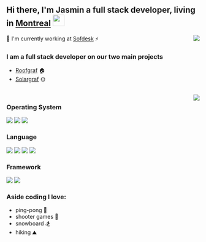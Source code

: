## Hi there, I'm Jasmin a full stack developer, living in [Montreal](https://www.google.ca/maps?q=,+Montreal,+QC,+,+ca) <img src="https://raw.githubusercontent.com/MartinHeinz/MartinHeinz/master/wave.gif" width="30px">

<img align="right" src="https://github-readme-stats.vercel.app/api?username=CutiePi&count_private=true&show_icons=true&hide_title=true&hide=stars&theme=dracula" />

👻 I'm currently working at [Sofdesk](https://sofdesk.com/) ⚡

### I am a full stack developer on our two main projects

- [Roofgraf](https://www.roofgraf.com/) 🏠
- [Solargraf](https://www.solargraf.com/) 🌞

<br>

<img align="right" src="https://github-readme-stats.vercel.app/api/top-langs/?username=CutiePi&hide=HTML,css&theme=dracula&langs_count=6" />

### Operating System 
![](https://img.shields.io/badge/Windows-OS-informational?style=flat&logo=Windows&logoColor=white&color=2bbc8a)
![](https://img.shields.io/badge/MAC-OS-informational?style=flat&logo=Apple&logoColor=white&color=2bbc8a)
![](https://img.shields.io/badge/LINUX-OS-informational?style=flat&logo=Linux&logoColor=white&color=2bbc8a)

### Language 
![](https://img.shields.io/badge/TS-Language-informational?style=flat&logo=TypeScript&logoColor=white&color=2bbc8a)
![](https://img.shields.io/badge/JS-Language-informational?style=flat&logo=JavaScript&logoColor=white&color=2bbc8a)
![](https://img.shields.io/badge/Java-Language-informational?style=flat&logo=Java&logoColor=white&color=2bbc8a)
![](https://img.shields.io/badge/Python-Language-informational?style=flat&logo=Python&logoColor=white&color=2bbc8a)

### Framework
![](https://img.shields.io/badge/Node.js-Framework-informational?style=flat&logo=Node.js&logoColor=white&color=2bbc8a)
![](https://img.shields.io/badge/React-Framework-informational?style=flat&logo=React&logoColor=white&color=2bbc8a)
 
### Aside coding I love:
- ping-pong 🏓
- shooter games 🔫
- snowboard 🏂
- hiking ⛰

<!--**CutiePi/CutiePi** is a ✨ _special_ ✨ repository because its `README.md` (this file) appears on your GitHub profile.

Here are some ideas to get you started:

- 🔭 I’m currently working on ...
- 🌱 I’m currently learning ...
- 👯 I’m looking to collaborate on ...
- 🤔 I’m looking for help with ...
- 💬 Ask me about ...
- 📫 How to reach me: ...
- 😄 Pronouns: ...
- ⚡ Fun fact: ...
-->
